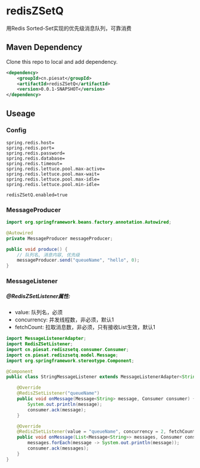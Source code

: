 # redisZSetQ
用Redis Sorted-Set实现的优先级消息队列，可靠消费

## Maven Dependency
Clone this repo to local and add dependency.
```xml
<dependency>
    <groupId>cn.piesat</groupId>
    <artifactId>redisZSetQ</artifactId>
    <version>0.0.1-SNAPSHOT</version>
</dependency>
```
## Useage
### Config
```properties
spring.redis.host=
spring.redis.port=
spring.redis.password=
spring.redis.database=
spring.redis.timeout=
spring.redis.lettuce.pool.max-active=
spring.redis.lettuce.pool.max-wait=
spring.redis.lettuce.pool.max-idle=
spring.redis.lettuce.pool.min-idle=

redisZSetQ.enabled=true
```
### MessageProducer

```java
import org.springframework.beans.factory.annotation.Autowired;

@Autowired
private MessageProducer messageProducer;

public void produce() {
    // 队列名, 消息内容, 优先级
    messageProducer.send("queueName", "hello", 0);
}
```
### MessageListener
##### @RedisZSetListener属性:
- value: 队列名，必须
- concurrency: 并发线程数，非必须，默认1
- fetchCount: 拉取消息数，非必须，只有接收List生效，默认1

```java
import MessageListenerAdapter;
import RedisZSetListener;
import cn.piesat.rediszsetq.consumer.Consumer;
import cn.piesat.rediszsetq.model.Message;
import org.springframework.stereotype.Component;

@Component
public class StringMessageListener extends MessageListenerAdapter<String> {

    @Override
    @RedisZSetListener("queueName")
    public void onMessage(Message<String> message, Consumer consumer) {
        System.out.println(message);
        consumer.ack(message);
    }

    @Override
    @RedisZSetListener(value = "queueName", concurrency = 2, fetchCount = 2)
    public void onMessage(List<Message<String>> messages, Consumer consumer) {
        messages.forEach(message -> System.out.println(message));
        consumer.ack(messages);
    }
}
```

